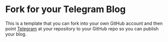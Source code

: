 Fork for your Telegram Blog
=============


This is a template that you can fork into your own GitHub account
and then point [Telegram](https://telegr.am) at your
repository to your GitHub repo so you can publish your blog.
